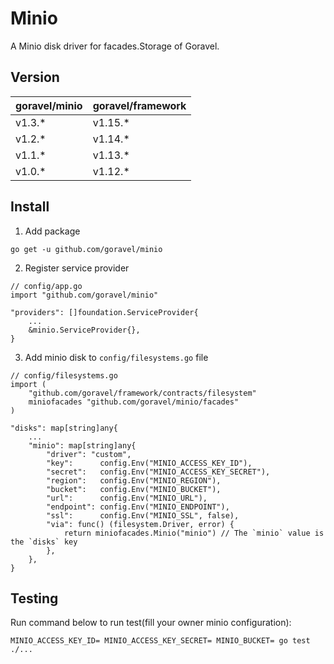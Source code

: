 # Minio

A Minio disk driver for facades.Storage of Goravel.

## Version

| goravel/minio | goravel/framework |
|---------------|-------------------|
| v1.3.*        | v1.15.*           |
| v1.2.*        | v1.14.*           |
| v1.1.*        | v1.13.*           |
| v1.0.*        | v1.12.*           |

## Install

1. Add package

```
go get -u github.com/goravel/minio
```

2. Register service provider

```
// config/app.go
import "github.com/goravel/minio"

"providers": []foundation.ServiceProvider{
    ...
    &minio.ServiceProvider{},
}
```

3. Add minio disk to `config/filesystems.go` file

```
// config/filesystems.go
import (
    "github.com/goravel/framework/contracts/filesystem"
    miniofacades "github.com/goravel/minio/facades"
)

"disks": map[string]any{
    ...
    "minio": map[string]any{
        "driver": "custom",
        "key":      config.Env("MINIO_ACCESS_KEY_ID"),
        "secret":   config.Env("MINIO_ACCESS_KEY_SECRET"),
        "region":   config.Env("MINIO_REGION"),
        "bucket":   config.Env("MINIO_BUCKET"),
        "url":      config.Env("MINIO_URL"),
        "endpoint": config.Env("MINIO_ENDPOINT"),
        "ssl":      config.Env("MINIO_SSL", false),
        "via": func() (filesystem.Driver, error) {
            return miniofacades.Minio("minio") // The `minio` value is the `disks` key
        },
    },
}
```

## Testing

Run command below to run test(fill your owner minio configuration):

```
MINIO_ACCESS_KEY_ID= MINIO_ACCESS_KEY_SECRET= MINIO_BUCKET= go test ./...
```
